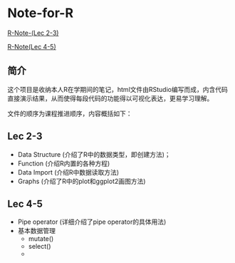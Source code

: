 # Note-for-R

[R-Note-(Lec 2-3)](https://htmlpreview.github.io/?https://github.com/Luoberer/Note-for-R-Lec/blob/main/Note-for-R--Lec-2-3-.html)

[R-Note(Lec 4-5)](https://htmlpreview.github.io/?https://github.com/Luoberer/Note-for-R-Lec/blob/main/Note-for-R--Lec-4-.html)

## 简介

这个项目是收纳本人R在学期间的笔记，html文件由RStudio编写而成，内含代码直接演示结果，从而使得每段代码的功能得以可视化表达，更易学习理解。

文件的顺序为课程推进顺序，内容概括如下：

## Lec 2-3
+ Data Structure (介绍了R中的数据类型，即创建方法)；
+ Function (介绍R内置的各种方程)
+ Data Import (介绍R中数据读取方法)
+ Graphs (介绍了R中的plot和ggplot2画图方法)

## Lec 4-5
+ Pipe operator (详细介绍了pipe operator的具体用法)
+ 基本数据管理
  + mutate()
  + select()
  + 
